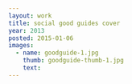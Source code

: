 ```yaml
---
layout: work
title: social good guides cover
year: 2013
posted: 2015-01-06
images:
  - name: goodguide-1.jpg
    thumb: goodguide-thumb-1.jpg
    text:
---
```



